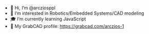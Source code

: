 - 👋 Hi, I’m @arcziosppl
- 👀 I’m interested in Robotics/Embedded Systems/CAD modeling
- 🎓 I’m currently learning JavaScript
- 🔩 My GrabCAD profile: https://grabcad.com/arczios-1


